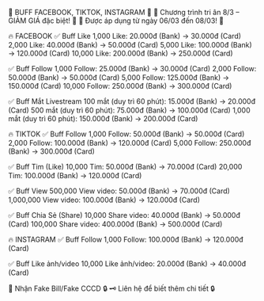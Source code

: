 📌 BUFF FACEBOOK, TIKTOK, INSTAGRAM 📌
🎉 Chương trình tri ân 8/3 – GIẢM GIÁ đặc biệt! 🎉
💖 Được áp dụng từ ngày 06/03 đến 08/03! 💖

🔥 FACEBOOK
✅ Buff Like
1,000 Like: 20.000đ (Bank) → 30.000đ (Card)
2,000 Like: 40.000đ (Bank) → 50.000đ (Card)
5,000 Like: 100.000đ (Bank) → 120.000đ (Card)
10,000 Like: 200.000đ (Bank) → 250.000đ (Card)

✅ Buff Follow
1,000 Follow: 25.000đ (Bank) → 30.000đ (Card)
2,000 Follow: 50.000đ (Bank) → 50.000đ (Card)
5,000 Follow: 125.000đ (Bank) → 150.000đ (Card)
10,000 Follow: 250.000đ (Bank) → 300.000đ (Card)

✅ Buff Mắt Livestream
100 mắt (duy trì 60 phút): 15.000đ (Bank) → 20.000đ (Card)
500 mắt (duy trì 60 phút): 75.000đ (Bank) → 100.000đ (Card)
1,000 mắt (duy trì 60 phút): 150.000đ (Bank) → 200.000đ (Card)

🔥 TIKTOK
✅ Buff Follow
1,000 Follow: 50.000đ (Bank) → 50.000đ (Card)
2,000 Follow: 100.000đ (Bank) → 120.000đ (Card)
5,000 Follow: 250.000đ (Bank) → 300.000đ (Card)

✅ Buff Tim (Like)
10,000 Tim: 50.000đ (Bank) → 70.000đ (Card)
20,000 Tim: 100.000đ (Bank) → 120.000đ (Card)

✅ Buff View
500,000 View video: 50.000đ (Bank) → 70.000đ (Card)
1,000,000 View video: 100.000đ (Bank) → 120.000đ (Card)

✅ Buff Chia Sẻ (Share)
10,000 Share video: 40.000đ (Bank) → 50.000đ (Card)
100,000 Share video: 400.000đ (Bank) → 500.000đ (Card)

🔥 INSTAGRAM
✅ Buff Follow
1,000 Follow: 100.000đ (Bank) → 120.000đ (Card)

✅ Buff Like ảnh/video
10,000 Like ảnh/video: 20.000đ (Bank) → 40.000đ (Card)

📌 Nhận Fake Bill/Fake CCCD 🔒
🗝️ Liên hệ để biết thêm chi tiết 🔒
